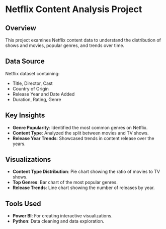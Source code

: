 # Netflix Content Analysis Project

## Overview
This project examines Netflix content data to understand the distribution of shows and movies, popular genres, and trends over time.

## Data Source
Netflix dataset containing:
- Title, Director, Cast
- Country of Origin
- Release Year and Date Added
- Duration, Rating, Genre

## Key Insights
- **Genre Popularity**: Identified the most common genres on Netflix.
- **Content Type**: Analyzed the split between movies and TV shows.
- **Release Year Trends**: Showcased trends in content release over the years.

## Visualizations
- **Content Type Distribution**: Pie chart showing the ratio of movies to TV shows.
- **Top Genres**: Bar chart of the most popular genres.
- **Release Trends**: Line chart showing the number of releases by year.

## Tools Used
- **Power BI**: For creating interactive visualizations.
- **Python**: Data cleaning and data exploration.

